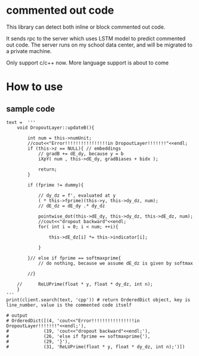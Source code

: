 # commented out code

This library can detect both inline or block commented out code.

It sends rpc to the server which uses LSTM model to predict commented out code.
The server runs on my school data center, and will be migrated to a private machine.

Only support c/c++ now. More language support is about to come

# How to use

## sample code

```
text =  '''
    void DropoutLayer::updateB(){
    
        int num = this->numUnit;
        //cout<<"Error!!!!!!!!!!!!!!!!in DropoutLayer!!!!!!!"<<endl;
        if (this->z == NULL){ // embeddings
            // gradB += dE_dy, because y = b
            iXpY( num , this->dE_dy, gradBiases + bidx );
    
            return;
        }
    
        if (fprime != dummy){
    
            // dy_dz = f', evaluated at y
            ( * this->fprime)(this->y, this->dy_dz, num);
            // dE_dz = dE_dy .* dy_dz
    
            pointwise_dot(this->dE_dy, this->dy_dz, this->dE_dz, num);
            //cout<<"dropout backward"<<endl;
            for( int i = 0; i < num; ++i){
    
                this->dE_dz[i] *= this->indicator[i];
    
            }
    
        }// else if fprime == softmaxprime{
            // do nothing, because we assume dE_dz is given by softmax
    
        //}
    
    //		ReLUPrime(float * y, float * dy_dz, int n);
    }
'''
print(client.search(text, 'cpp')) # return OrderedDict object, key is line_number, value is the commented code itself

# output
# OrderedDict([(4, 'cout<<"Error!!!!!!!!!!!!!!!!in DropoutLayer!!!!!!!"<<endl;'),
#             (19, 'cout<<"dropout backward"<<endl;'),
#             (26, 'else if fprime == softmaxprime{'),
#             (29, '}'),
#             (31, 'ReLUPrime(float * y, float * dy_dz, int n);')])
```

